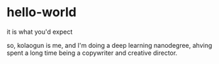 # hello-world
it is what you'd expect 

so, kolaogun is me, and I'm doing a deep learning nanodegree, ahving spent a long time being a copywriter and creative director.
